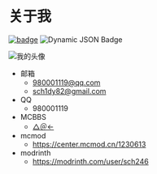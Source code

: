 # 关于我

[![badge](https://img.shields.io/badge/dynamic/json?label=GitHub&query=%24.data.totalSubs&url=https%3A%2F%2Fapi.spencerwoo.com%2Fsubstats%2F%3Fsource%3Dgithub%26queryKey%3Dsch246&labelColor=555555&color=282c34&longCache=true?&style=for-the-badge)](https://github.com/sch246)
![Dynamic JSON Badge](https://img.shields.io/badge/dynamic/json?url=https%3A%2F%2Fapi.spencerwoo.com%2Fsubstats%2F%3Fsource%3Dbilibili%26queryKey%3D172818145&query=%24.data.totalSubs&style=for-the-badge&label=bilibili&labelColor=FE7398&color=282c34&link=https%3A%2F%2Fspace.bilibili.com%2F172818145)
<!-- https://shields.io/badges/dynamic-json-badge -->
<!-- https://api.spencerwoo.com/substats/?source=bilibili&queryKey=172818145 -->
<!-- $.data.totalSubs -->


![我的头像](https://s2.loli.net/2022/04/19/jUkfqHQFVSWKwOh.jpg)

- 邮箱
    - 980001119@qq.com
    - sch1dy82@gmail.com
- QQ
    - 980001119
- MCBBS
    - [△＠←](https://www.mcbbs.net/home.php?mod=space&uid=740479)
- mcmod
    - https://center.mcmod.cn/1230613
- modrinth
    - https://modrinth.com/user/sch246
